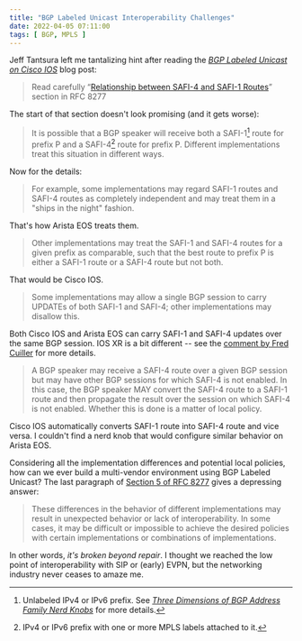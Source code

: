```yaml
---
title: "BGP Labeled Unicast Interoperability Challenges"
date: 2022-04-05 07:11:00
tags: [ BGP, MPLS ]
---
```

Jeff Tantsura left me tantalizing hint after reading the _[BGP Labeled Unicast on Cisco IOS](/2022/03/bgp-labeled-unicast-cisco-ios.html)_ blog post:

> Read carefully “[Relationship between SAFI-4 and SAFI-1 Routes](https://datatracker.ietf.org/doc/html/rfc8277#section-5)” section in RFC 8277

The start of that section doesn't look promising (and it gets worse):

> It is possible that a BGP speaker will receive both a SAFI-1[^SF1] route for prefix P and a SAFI-4[^SF4] route for prefix P.  Different implementations treat this situation in different ways.

Now for the details:
<!--more-->

[^SF1]: Unlabeled IPv4 or IPv6 prefix. See _[Three Dimensions of BGP Address Family Nerd Knobs](/2022/01/bgp-af-nerd-knobs.html)_ for more details.

[^SF4]: IPv4 or IPv6 prefix with one or more MPLS labels attached to it.

> For example, some implementations may regard SAFI-1 routes and SAFI-4 routes as completely independent and may treat them in a "ships in the night" fashion.

That's how Arista EOS treats them.

> Other implementations may treat the SAFI-1 and SAFI-4 routes for a given prefix as comparable, such that the best route to prefix P is either a SAFI-1 route or a SAFI-4 route but not both.

That would be Cisco IOS.

> Some implementations may allow a single BGP session to carry UPDATEs of both SAFI-1 and SAFI-4; other implementations may disallow this.

Both Cisco IOS and Arista EOS can carry SAFI-1 and SAFI-4 updates over the same BGP session. IOS XR is a bit different -- see the [comment by Fred Cuiller](/2022/03/bgp-labeled-unicast-cisco-ios.html#1105) for more details.

> A BGP speaker may receive a SAFI-4 route over a given BGP session but may have other BGP sessions for which SAFI-4 is not enabled.  In this case, the BGP speaker MAY convert the SAFI-4 route to a SAFI-1 route and then propagate the result over the session on which SAFI-4 is not enabled.  Whether this is done is a matter of local policy.

Cisco IOS automatically converts SAFI-1 route into SAFI-4 route and vice versa. I couldn't find a nerd knob that would configure similar behavior on Arista EOS.

Considering all the implementation differences and potential local policies, how can we ever build a multi-vendor environment using BGP Labeled Unicast? The last paragraph of [Section 5 of RFC 8277](https://datatracker.ietf.org/doc/html/rfc8277#section-5) gives a depressing answer:

> These differences in the behavior of different implementations may result in unexpected behavior or lack of interoperability.  In some cases, it may be difficult or impossible to achieve the desired policies with certain implementations or combinations of implementations.

In other words, _it's broken beyond repair_. I thought we reached the low point of interoperability with SIP or (early) EVPN, but the networking industry never ceases to amaze me.
